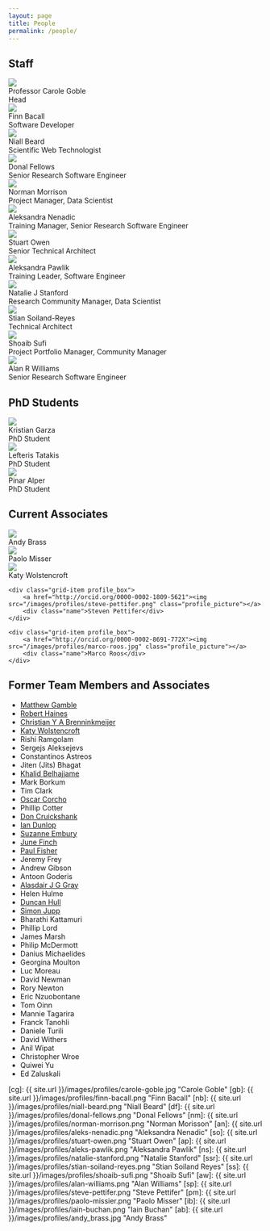 ```yaml
---
layout: page
title: People
permalink: /people/
---
```

<script src="https://cdnjs.cloudflare.com/ajax/libs/masonry/3.3.2/masonry.pkgd.min.js"></script>

## Staff

<div class="profile_box">
	<a href="http://orcid.org/0000-0003-1219-2137"><img src="/images/profiles/carole-goble.jpg" class="profile_picture"></a>
 	<div class="name">Professor Carole Goble</div>
 	<div class="role">Head</div>
</div>

<div class="grid js-masonry"
  data-masonry-options='{ "itemSelector": ".grid-item", "columnWidth": 100 }'>
	<div class="grid-item profile_box">
		<a href="http://orcid.org/0000-0002-0048-3300"><img src="/images/profiles/finn-bacall.jpg" class="profile_picture"></a>
		<div class="name">Finn Bacall</div>
		<div class="role">Software Developer</div>
	</div>
	<div class="grid-item profile_box">
		<a href="http://orcid.org/0000-0002-2627-0231"><img src="/images/profiles/niall-beard.png" class="profile_picture"></a>
		<div class="name">Niall Beard</div>
		<div class="role">Scientific Web Technologist</div>
	</div>
	<div class="grid-item profile_box">
		<a href="http://orcid.org/0000-0002-9091-5938"><img src="/images/profiles/donal-fellows.jpg" class="profile_picture"></a>
		<div class="name">Donal Fellows</div>
		<div class="role">Senior Research Software Engineer</div>
	</div>
	<div class="grid-item profile_box">
		<a href="http://orcid.org/0000-0003-1604-1512"><img src="/images/profiles/norman-morrison.jpg" class="profile_picture"></a>
		<div class="name">Norman Morrison</div>
		<div class="role">Project Manager, Data Scientist</div>
	</div>
	<div class="grid-item profile_box">
		<a href="http://orcid.org/0000-0002-2269-3894"><img src="/images/profiles/aleks-nenadic.png" class="profile_picture"></a>
		<div class="name">Aleksandra Nenadic </div>
		<div class="role">Training Manager, Senior Research Software Engineer</div>
	</div>
	<div class="grid-item profile_box">
		<a href="http://orcid.org/0000-0003-2130-0865"><img src="/images/profiles/stuart-owen.png" class="profile_picture"></a>
		<div class="name">Stuart Owen</div>
		<div class="role">Senior Technical Architect</div>
	</div>
	<div class="grid-item profile_box">
		<a href="http://orcid.org/0000-0001-8418-6735"><img src="/images/profiles/aleksandra-pawlik.png" class="profile_picture"></a>
		<div class="name">Aleksandra Pawlik</div>
		<div class="role">Training Leader, Software Engineer</div>
	</div>
	<div class="grid-item profile_box">
		<a href="http://orcid.org/0000-0003-4958-0184"><img src="/images/profiles/natalie-stanford.png" class="profile_picture"></a>
		<div class="name">Natalie J Stanford</div>
		<div class="role">Research Community Manager, Data Scientist</div>
	</div>
	<div class="grid-item profile_box">
		<a href="http://orcid.org/0000-0001-9842-9718"><img src="/images/profiles/stian-soiland-reyes.png" class="profile_picture"></a>
		<div class="name">Stian Soiland-Reyes</div>
		<div class="role">Technical Architect</div>
	</div>
	<div class="grid-item profile_box">
		<a href="http://orcid.org/0000-0001-6390-2616"><img src="/images/profiles/shoaib-sufi.jpg" class="profile_picture"></a>
		<div class="name">Shoaib Sufi</div>
		<div class="role">Project Portfolio Manager, Community Manager</div>
	</div>
	<div class="grid-item profile_box">
		<a href="http://orcid.org/0000-0003-3156-2105"><img src="/images/profiles/alan-williams.png" class="profile_picture"></a>
		<div class="name">Alan R Williams</div>
		<div class="role">Senior Research Software Engineer</div>
	</div>
</div>


## PhD Students
<div class="grid js-masonry"
  data-masonry-options='{ "itemSelector": ".grid-item", "columnWidth": 100 }'>
	<div class="grid-item profile_box">
		<a href="http://orcid.org/0000-0003-3484-6875"><img src="/images/profiles/kristian-garza.jpg" class="profile_picture"></a>
		<div class="name">Kristian Garza</div>
		<div class="role">PhD Student</div>
	</div>
		<div class="grid-item profile_box">
		<a href="http://orcid.org/0000-0001-5554-7634"><img src="/images/profiles/lefteris-tatakis.jpg" class="profile_picture"></a>
		<div class="name"><!--Eleftherios--> Lefteris Tatakis</div>
		<div class="role">PhD Student</div>
	</div>
		<div class="grid-item profile_box">
		<a href="http://orcid.org/0000-0002-2224-0780"><img src="/images/profiles/pinar-alper.png" class="profile_picture"></a>
		<div class="name">Pinar Alper</div>
		<div class="role">PhD Student</div>
	</div>
</div>

## Current Associates
<div class="grid js-masonry"
  data-masonry-options='{ "itemSelector": ".grid-item", "columnWidth": 100 }'>
	<div class="grid-item profile_box">
		<a href="http://www.manchester.ac.uk/research/andy.brass/personaldetails"><img src="/images/profiles/andy_brass.jpg" class="profile_picture"></a>
		<div class="name">Andy Brass</div>
		<!-- <div class="role">PhD Student</div> -->
	</div>
		<div class="grid-item profile_box">
		<a href="https://www.researchgate.net/profile/Paolo_Missier"><img src="/images/profiles/paolo-missier.png" class="profile_picture"></a>
		<div class="name">Paolo Misser</div>
	</div>
	<div class="grid-item profile_box">
		<a href="http://orcid.org/0000-0002-1279-5133"><img src="/images/profiles/katy-wolstencroft.jpg" class="profile_picture"></a>
		<div class="name">Katy Wolstencroft</div>
	</div>

	<div class="grid-item profile_box">
		<a href="http://orcid.org/0000-0002-1809-5621"><img src="/images/profiles/steve-pettifer.png" class="profile_picture"></a>
		<div class="name">Steven Pettifer</div>
	</div>

	<div class="grid-item profile_box">
		<a href="http://orcid.org/0000-0002-8691-772X"><img src="/images/profiles/marco-roos.jpg" class="profile_picture"></a>
		<div class="name">Marco Roos</div>
	</div>
<!-- 
	<div class="grid-item profile_box">
		<a href=""><img src="/images/profiles/" class="profile_picture"></a>
		<div class="name"></div>
	</div>
 -->

</div>






## Former Team Members and Associates
<ul>
<!-- <li><a href=""></a></li>
<li><a href=""></a></li>
<li><a href=""></a></li>
<li><a href=""></a></li>
<li><a href=""></a></li>
<li><a href=""></a></li>
<li><a href=""></a></li> -->
<li><a href="http://orcid.org/0000-0003-4913-1485">Matthew Gamble</a></li>
<li><a href="http://orcid.org/0000-0002-9538-7919">Robert Haines</a></li>
<li><a href="http://orcid.org/0000-0002-2937-7819">Christian Y A Brenninkmeijer</a></li>
<li><a href="http://orcid.org/0000-0002-1279-5133">Katy Wolstencroft</a></li>
<li>Rishi Ramgolam</li>
<li>Sergejs Aleksejevs</li>
<li>Constantinos Astreos</li>
<li>Jiten (Jits) Bhagat</li>
<li><a href="http://orcid.org/0000-0001-6938-0820">Khalid Belhajjame</a></li>
<li>Mark Borkum</li>
<li>Tim Clark</li>
<li><a href="http://orcid.org/0000-0002-9260-0753">Oscar Corcho</a></li>
<li>Phillip Cotter</li>
<li><a href="http://orcid.org/0000-0002-0777-0855">Don Cruickshank</a></li>
<li><a href="http://orcid.org/0000-0001-7066-3350">Ian Dunlop</li>
<li>Suzanne Embury</li>
<li>June Finch</li>
<li><a href="http://orcid.org/0000-0003-1983-9204">Paul Fisher</a></li>
<li>Jeremy Frey</li>
<li>Andrew Gibson</li>
<li>Antoon Goderis</li>
<li><a href="http://orcid.org/0000-0002-5711-4872">Alasdair J G Gray</a></li>
<li>Helen Hulme	</li>
<li><a href="http://orcid.org/0000-0003-2387-503X">Duncan Hull</a></li>
<li><a href="http://orcid.org/0000-0002-0643-3144">Simon Jupp</a></li>
<li>Bharathi Kattamuri</li>
<li>Phillip Lord</li>
<li>James Marsh</li>
<li>Philip McDermott</li>
<li>Danius Michaelides</li>
<li>Georgina Moulton</li>
<li>Luc Moreau</li>
<li>David Newman</li>
<li>Rory Newton</li>
<li>Eric Nzuobontane</li>
<li>Tom Oinn</li>
<li>Mannie Tagarira</li>
<li>Franck Tanohli</li>
<li>Daniele Turili</li>
<li>David Withers</li>
<li>Anil Wipat</li>
<li>Christopher Wroe</li>
<li>Quiwei Yu</li>
<li>Ed Zaluskali</li>
</ul>


[cg]: {{ site.url }}/images/profiles/carole-goble.jpg "Carole Goble"
[gb]: {{ site.url }}/images/profiles/finn-bacall.png "Finn Bacall"
[nb]: {{ site.url }}/images/profiles/niall-beard.png "Niall Beard"
[df]: {{ site.url }}/images/profiles/donal-fellows.png "Donal Fellows"
[nm]: {{ site.url }}/images/profiles/norman-morrison.png "Norman Morisson"
[an]: {{ site.url }}/images/profiles/aleks-nenadic.png "Aleksandra Nenadic"
[so]: {{ site.url }}/images/profiles/stuart-owen.png "Stuart Owen"
[ap]: {{ site.url }}/images/profiles/aleks-pawlik.png "Aleksandra Pawlik"
[ns]: {{ site.url }}/images/profiles/natalie-stanford.png "Natalie Stanford"
[ssr]: {{ site.url }}/images/profiles/stian-soiland-reyes.png "Stian Soiland Reyes"
[ss]: {{ site.url }}/images/profiles/shoaib-sufi.png "Shoaib Sufi"
[aw]: {{ site.url }}/images/profiles/alan-williams.png "Alan Williams"
[sp]: {{ site.url }}/images/profiles/steve-pettifer.png "Steve Pettifer"
[pm]: {{ site.url }}/images/profiles/paolo-missier.png "Paolo Misser"
[ib]: {{ site.url }}/images/profiles/iain-buchan.png "Iain Buchan"
[ab]: {{ site.url }}/images/profiles/andy_brass.jpg "Andy Brass"

